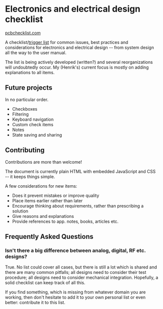 Electronics and electrical design checklist
===========================================

[pcbchecklist.com]

A checklist/[trigger list] for common issues, best practices and considerations for electronics and electrical design -- from system design all the way to the user manual.

The list is being actively developed (written?) and several reorganizations will undoubtedly occur.
My (Henrik's) current focus is mostly on adding explanations to all items.

Future projects
---------------

In no particular order.

- Checkboxes
- Filtering
- Keyboard navigation
- Custom check items
- Notes
- State saving and sharing

Contributing
------------

Contributions are more than welcome!

The document is currently plain HTML with embedded JavaScript and CSS -- it keeps things simple.

A few considerations for new items:

- Does it prevent mistakes or improve quality
- Place items earlier rather than later
- Encourage thinking about requirements, rather than prescribing a solution
- Give reasons and explanations
- Provide references to app. notes, books, articles etc.

Frequently Asked Questions
---------------------------

### Isn't there a big difference between analog, digital, RF etc. designs?

True. No list could cover all cases, but there is still a lot which is shared and there are many common pitfalls; all designs need to consider their test procedure; all designs need to consider mechanical integration.
Hopefully, a solid checklist can keep track of all this.

If you find something, which is missing from whatever domain you are working, then don't hesitate to add it to your own personal list or even better: contribute it to this list.

[pcbchecklist.com]: http://pcbchecklist.com
[trigger list]: https://en.wikipedia.org/wiki/Trigger_list